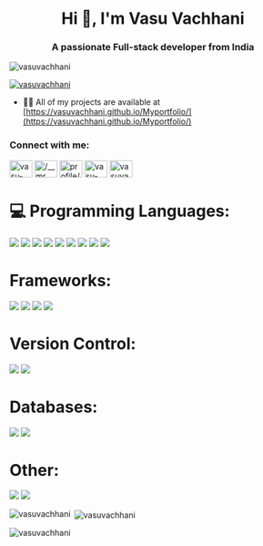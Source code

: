 <h1 align="center">Hi 👋, I'm Vasu Vachhani</h1>
<h3 align="center">A passionate Full-stack developer from India</h3>

<p align="left"> <img src="https://komarev.com/ghpvc/?username=vasuvachhani&label=Profile%20views&color=0e75b6&style=flat" alt="vasuvachhani" /> </p>

<p align="left"> <a href="https://github.com/ryo-ma/github-profile-trophy"><img src="https://github-profile-trophy.vercel.app/?username=vasuvachhani" alt="vasuvachhani" /></a> </p>

- 👨‍💻 All of my projects are available at [https://vasuvachhani.github.io/Myportfolio/](https://vasuvachhani.github.io/Myportfolio/)

<h3 align="left">Connect with me:</h3>
<p align="left">
<a href="https://linkedin.com/in/vasu-vachhani-2798881b9/" target="blank"><img align="center" src="https://raw.githubusercontent.com/rahuldkjain/github-profile-readme-generator/master/src/images/icons/Social/linked-in-alt.svg" alt="vasu-vachhani-2798881b9/" height="30" width="40" /></a>
<a href="https://instagram.com//__mr___vasu/" target="blank"><img align="center" src="https://raw.githubusercontent.com/rahuldkjain/github-profile-readme-generator/master/src/images/icons/Social/instagram.svg" alt="/__mr___vasu/" height="30" width="40" /></a>
<a href="https://www.hackerrank.com/profile/vasuvachhani2004" target="blank"><img align="center" src="https://raw.githubusercontent.com/rahuldkjain/github-profile-readme-generator/master/src/images/icons/Social/hackerrank.svg" alt="profile/vasuvachhani2004" height="30" width="40" /></a>
<a href="https://www.leetcode.com/vasu-vachhani/" target="blank"><img align="center" src="https://raw.githubusercontent.com/rahuldkjain/github-profile-readme-generator/master/src/images/icons/Social/leet-code.svg" alt="vasu-vachhani/" height="30" width="40" /></a>
<a href="https://auth.geeksforgeeks.org/user/vasuvachhani2004" target="blank"><img align="center" src="https://raw.githubusercontent.com/rahuldkjain/github-profile-readme-generator/master/src/images/icons/Social/geeks-for-geeks.svg" alt="vasuvachhani2004" height="30" width="40" /></a>
</p>

# 💻 Programming Languages:
<img src="https://img.shields.io/badge/c%20-%2300599C.svg?&style=for-the-badge&logo=c&logoColor=white"/> <img src="https://img.shields.io/badge/c++%20-%2300599C.svg?&style=for-the-badge&logo=c%2B%2B&ogoColor=white"/> <img src="https://img.shields.io/badge/html5%20-%23E34F26.svg?&style=for-the-badge&logo=html5&logoColor=white"/> <img src="https://img.shields.io/badge/css3%20-%231572B6.svg?&style=for-the-badge&logo=css3&logoColor=white"/> <img src="https://img.shields.io/badge/javascript%20-%23323330.svg?&style=for-the-badge&logo=javascript&logoColor=%23F7DF1E"/> <img src="https://img.shields.io/badge/python%20-%2314354C.svg?&style=for-the-badge&logo=python&logoColor=white"/> <img src="https://img.shields.io/badge/php-%23777BB4.svg?&style=for-the-badge&logo=php&logoColor=white"/> <img src="https://img.shields.io/badge/java-%23ED8B00.svg?&style=for-the-badge&logo=java&logoColor=white"/> <img src="https://img.shields.io/badge/node.js%20-%2343853D.svg?&style=for-the-badge&logo=node.js&logoColor=white"/>

# Frameworks:
<img src="https://img.shields.io/badge/bootstrap%20-%23563D7C.svg?&style=for-the-badge&logo=bootstrap&logoColor=white"/> <img src="https://img.shields.io/badge/react%20-%2320232a.svg?&style=for-the-badge&logo=react&logoColor=%2361DAFB"/> <img src="https://img.shields.io/badge/express.js%20-%23404d59.svg?&style=for-the-badge"/> <img src="https://img.shields.io/badge/express.js%20-%23404d59.svg?&style=for-the-badge"/>

# Version Control:
<img src="https://img.shields.io/badge/git%20-%23F05033.svg?&style=for-the-badge&logo=git&logoColor=white"/> <img src="https://img.shields.io/badge/github%20-%23121011.svg?&style=for-the-badge&logo=github&logoColor=white"/>

# Databases:
<img src="https://img.shields.io/badge/mysql-%2300f.svg?&style=for-the-badge&logo=mysql&logoColor=white"/> <img src ="https://img.shields.io/badge/MongoDB-%234ea94b.svg?&style=for-the-badge&logo=mongodb&logoColor=white"/>

# Other:
<img src="https://img.shields.io/badge/Jupyter%20-%23F37626.svg?&style=for-the-badge&logo=Jupyter&logoColor=white" /> <img src="https://img.shields.io/badge/-Arduino-00979D?style=for-the-badge&logo=Arduino&logoColor=white"/>

<p><img align="left" src="https://github-readme-stats.vercel.app/api/top-langs?username=vasuvachhani&show_icons=true&locale=en&layout=compact" alt="vasuvachhani" /></p>

<p>&nbsp;<img align="center" src="https://github-readme-stats.vercel.app/api?username=vasuvachhani&show_icons=true&locale=en" alt="vasuvachhani" /></p>

<p><img align="center" src="https://github-readme-streak-stats.herokuapp.com/?user=vasuvachhani&" alt="vasuvachhani" /></p>
